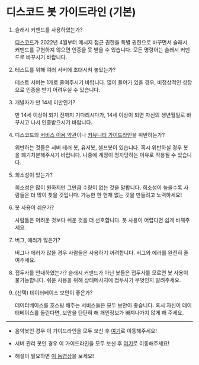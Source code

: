 # 디스코드 봇 가이드라인 (기본)

1. 슬래시 커맨드를 사용하였는가?

    [디스코드](https://support-dev.discord.com/hc/en-us/articles/4404772028055-Message-Content-Access-Deprecation-for-Verified-Bots#:~:text=In%20April%20of%202022%2C%20access%20to%20message%20content,than%20100%20servers%20are%20not%20affected%20at%20all.)가 2022년 4월부터 메시지 접근 권한을 특별 권한으로 바꾸면서 슬래시 커맨드를 구현하지 않으면 인증을 못 받을 수 있습니다. 모든 명령어는 슬래시 커맨드로 바꾸시기 바랍니다.

2. 테스트를 위해 여러 서버에 초대시켜 놓았는가?

    테스트 서버는 1개로 줄여주시기 바랍니다. 많이 들어가 있을 경우, 비정상적인 성장으로 인증을 받기 어려우실 수 있습니다.

3. 개발자가 만 14세 미만인가?

    만 14세 이상이 되기 전까지 기다리시다가, 14세 이상이 되면 자신의 생년월일로 바꾸시고 나서 인증받으시기 바랍니다.

4. 디스코드의 [서비스 이용 약관](https://discord.com/terms)이나 [커뮤니티 가이드라인](https://discord.com/guidelines)을 위반하는가?

    위반하는 것들은 서버 테러 봇, 유저봇, 셀프봇이 있습니다. 혹시 위반하실 경우 봇을 폐기처분해주시기 바랍니다. 나중에 계정이 정지당하는 이유로 작용될 수 있습니다.

5. 희소성이 있는가?

    희소성은 많이 원하지만 그만큼 수량이 없는 것을 말합니다. 희소성이 높을수록 사람들은 더 많이 찾을 것입니다. 가능한 한 현재 없는 것을 만들려고 노력하세요!

6. 봇 사용이 쉬운가?

    사람들은 어려운 것보다 쉬운 것을 더 선호합니다. 봇 사용이 어렵다면 쉽게 바꿔주세요.

7. 버그, 에러가 많은가?

    버그나 에러가 많을 경우 사람들은 사용하기 꺼려합니다. 버그와 에러를 완전히 줄여주세요.

8. 접두사를 안내하였는가?
    슬래시 커맨드가 아닌 봇들은 접두사를 모르면 봇 사용이 불가능합니다. 쉬운 사용을 위해 상태메시지에 접두사가 무엇인지 알려주세요.
    
9. (선택) 데이터베이스 보안이 좋은가?

    데이터베이스를 호스팅 해주는 서비스들은 모두 보안이 좋습니다. 혹시 자신이 데이터베이스를 돌린다면, 보안을 탄탄히 해 개인정보가 빠져나가지 않게 해 주세요.

___

* 음악봇인 경우 이 가이드라인을 모두 보신 후 [여기]()로 이동해주세요!

* 서버 관리 봇인 경우 이 가이드라인을 모두 보신 후 [여기]()로 이동해주세요!

* 해설이 필요하면 [이 동영상]()을 보세요!